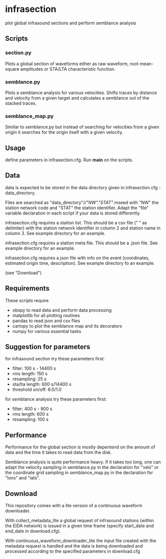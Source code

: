 # infrasection
plot global infrasound sections and perform semblance analysis

## Scripts

### section.py
Plots a global section of waveforms either as raw waveform, root-mean-square amplitudes or STA/LTA characteristic function.

### semblance.py
Plots a semblance analysis for various velocities. Shifts traces by distance and velocity from a given target and calculates a semblance out of the stacked traces.

### semblance_map.py
Similar to semblance.py but instead of searching for velocities from a given origin it searches for the origin itself with a given velocity.

## Usage
define parameters in infrasection.cfg. Run __main__ on the scripts.

## Data
data is expected to be stored in the data directory given in infrasection.cfg - data_directory.

Files are searched as "data_directory"/*/"NW"."STAT"*.mseed with "NW" the station network code and "STAT" the station identifier. Adapt the "file" variable declaration in each script if your data is stored differently.

infrasection.cfg requires a station list. This should be a csv file (" " as delimiter) with the station network identifier in column 2 and station name in column 3. See example directory for an example.

infrasection.cfg requires a station meta file. This should be a .json file. See example directory for an example.

infrasection.cfg requires a json file with info on the event (coordinates, estimated origin time, description). See example directory fo an example.

(see "Download")


## Requirements
These scripts require
- obspy to read data and perform data processing
- matplotlib for all plotting routines
- pandas to read json and csv files
- cartopy to plot the semblance map and its decorators
- numpy for various essential tasks

## Suggestion for parameters
for infrasound section try these parameters first:
- filter: 100 s - 14400 s
- rms length: 150 s
- resampling: 25 s
- sta/lta length: 600 s/14400 s
- threshold on/off: 6.0/1.0

for semblance analysis try these parameters first:
- filter: 400 s - 900 s
- rms length: 600 s
- resampling: 100 s

## Performance
Performance for the global section is mostly depentend on the amount of data and the time it takes to read data from the disk.

Semblance analysis is quite performance heavy. If it takes too long, one can adapt the velocity sampling in semblance.py in the declaration for "vels" or the coordinate grid sampling in semblance_map.py in the declaration for "lons" and "lats".

## Download
This repository comes with a lite version of a continuous waveform downloader.

With collect_metadata_lite a global request of infrasound stations (within the EIDA network) is issued in a given time frame (specify start_date and end_date in download.cfg).

With continuous_waveform_downloader_lite the input file created with the metadata request is handled and the data is being downloaded and processed according to the specified parameters in download.cfg
 